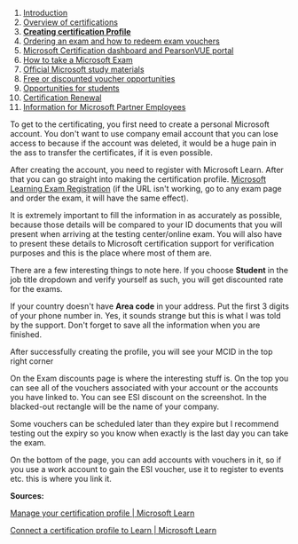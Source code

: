 1. [Introduction](1.%20Introduction.md)
2. [Overview of certifications](2.%20Overview%20of%20certifications.md)
3. [**Creating certification Profile**](3.%20Creating%20a%20certification%20profile.md)
4. [Ordering an exam and how to redeem exam vouchers](4.%20Ordering%20an%20exam%20and%20how%20to%20redeem%20exam%20vouchers.md)
5. [Microsoft Certification dashboard and PearsonVUE portal](5.%20Microsoft%20certification%20dashboard%20and%20PearsonVUE%20portal.md)
6. [How to take a Microsoft Exam](%20%20%20%20%20%20How%20to%20take%20Microsoft%20Exams.md)
7. [Official Microsoft study materials](7.%20Official%20Microsoft%20study%20materials.md)
8. [Free or discounted voucher opportunities](8.%20Free%20or%20discounted%20voucher%20opportunities.md)
9. [Opportunities for students](9.%20Opportunities%20for%20students.md)
10. [Certification Renewal](X.%20Certification%20renewal.md)
11. [Information for Microsoft Partner Employees](XI.%20Information%20for%20Microsoft%20Partner%20Employees.md)

To get to the certificating, you first need to create a personal Microsoft account. You don't want to use company email account that you can lose access to because if the account was deleted, it would be a huge pain in the ass to transfer the certificates, if it is even possible.

After creating the account, you need to register with Microsoft Learn. After that you can go straight into making the certification profile. [Microsoft Learning Exam Registration](https://go.microsoft.com/fwlink/?linkid=2188912) (if the URL isn't working, go to any exam page and order the exam, it will have the same effect).

It is extremely important to fill the information in as accurately as possible, because those details will be compared to your ID documents that you will present when arriving at the testing center/online exam. You will also have to present these details to Microsoft certification support for verification purposes and this is the place where most of them are.

There are a few interesting things to note here. If you choose **Student** in the job title dropdown and verify yourself as such, you will get discounted rate for the exams.

If your country doesn't have **Area code** in your address. Put the first 3 digits of your phone number in. Yes, it sounds strange but this is what I was told by the support. Don't forget to save all the information when you are finished.

After successfully creating the profile, you will see your MCID in the top right corner

On the Exam discounts page is where the interesting stuff is. On the top you can see all of the vouchers associated with your account or the accounts you have linked to. You can see ESI discount on the screenshot. In the blacked-out rectangle will be the name of your company.

Some vouchers can be scheduled later than they expire but I recommend testing out the expiry so you know when exactly is the last day you can take the exam.

On the bottom of the page, you can add accounts with vouchers in it, so if you use a work account to gain the ESI voucher, use it to register to events etc. this is where you link it.

**Sources:**

[Manage your certification profile | Microsoft Learn](https://learn.microsoft.com/en-us/certifications/manage-certification-profile)

[Connect a certification profile to Learn | Microsoft Learn](https://learn.microsoft.com/en-us/certifications/connect-cert-profile-to-learn)
